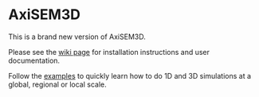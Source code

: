# AxiSEM3D

This is a brand new version of AxiSEM3D. 

Please see the [wiki page](https://github.com/kuangdai/AxiSEM-3D/wiki) for installation instructions and user documentation.

Follow the [examples](https://github.com/kuangdai/AxiSEM-3D/tree/master/examples) to quickly learn how to do 1D and 3D simulations at a global, regional or local scale.
